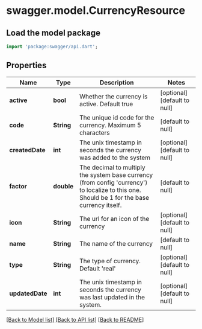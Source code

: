 # swagger.model.CurrencyResource

## Load the model package
```dart
import 'package:swagger/api.dart';
```

## Properties
Name | Type | Description | Notes
------------ | ------------- | ------------- | -------------
**active** | **bool** | Whether the currency is active. Default true | [optional] [default to null]
**code** | **String** | The unique id code for the currency. Maximum 5 characters | [default to null]
**createdDate** | **int** | The unix timestamp in seconds the currency was added to the system | [optional] [default to null]
**factor** | **double** | The decimal to multiply the system base currency (from config &#39;currency&#39;) to localize to this one. Should be 1 for the base currency itself. | [default to null]
**icon** | **String** | The url for an icon of the currency | [optional] [default to null]
**name** | **String** | The name of the currency | [default to null]
**type** | **String** | The type of currency. Default &#39;real&#39; | [optional] [default to null]
**updatedDate** | **int** | The unix timestamp in seconds the currency was last updated in the system. | [optional] [default to null]

[[Back to Model list]](../README.md#documentation-for-models) [[Back to API list]](../README.md#documentation-for-api-endpoints) [[Back to README]](../README.md)


